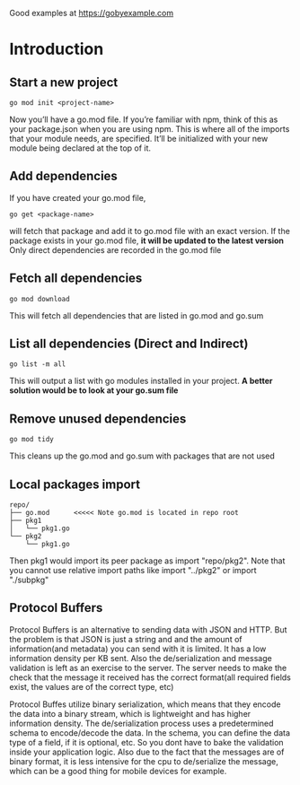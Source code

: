Good examples at https://gobyexample.com

# Introduction 
## Start a new project
```
go mod init <project-name>
```
Now you’ll have a go.mod file. If you’re familiar with npm, think of this as your package.json when you are using npm. This is where all of the imports that your module needs, are specified. It’ll be initialized with your new module being declared at the top of it.

## Add dependencies
If you have created your go.mod file, 
```
go get <package-name>
```
will fetch that package and add it to go.mod file with an exact version.
If the package exists in your go.mod file, **it will be updated to the latest version**
Only direct dependencies are recorded in the go.mod file

## Fetch all dependencies
```
go mod download
```
This will fetch all dependencies that are listed in go.mod and go.sum

## List all dependencies (Direct and Indirect)
```
go list -m all
```
This will output a list with go modules installed in your project.
**A better solution would be to look at your go.sum file**

## Remove unused dependencies 
```
go mod tidy
```
This cleans up the go.mod and go.sum with packages that are not used

## Local packages import
```
repo/
├── go.mod      <<<<< Note go.mod is located in repo root
├── pkg1
│   └── pkg1.go
└── pkg2
    └── pkg1.go
```
Then pkg1 would import its peer package as import "repo/pkg2". Note that you cannot use relative import paths like import "../pkg2" or import "./subpkg"





## Protocol Buffers

Protocol Buffers is an alternative to sending data with JSON and HTTP. But the problem is that JSON is just a string and and the amount of information(and metadata) you can send with it is limited. It has a low information density per KB sent. Also the de/serialization and message validation is left as an exercise to the server. The server needs to make the check that the message it received has the correct format(all required fields exist, the values are of the correct type, etc)

Protocol Buffes utilize binary serialization, which means that they encode the data into a binary stream, which is lightweight and has higher information density.
The de/serialization process uses a predetermined schema to encode/decode the data. In the schema, you can define the data type of a field, if it is optional, etc. So you dont have to bake the validation inside your application logic.
Also due to the fact that the messages are of binary format, it is less intensive for the cpu to de/serialize the message, which can be a good thing for mobile devices for example. 

